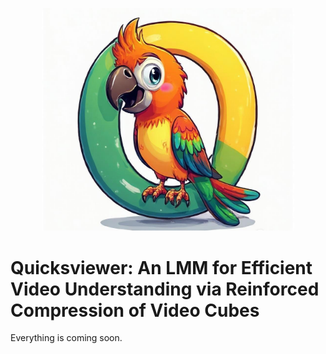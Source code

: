 <p align="center" width="100%">
<img src="docs/quicksviewer.JPG"  width="80%" height="80%">
</p>

# Quicksviewer: An LMM for Efficient Video Understanding via Reinforced Compression of Video Cubes

Everything is coming soon.